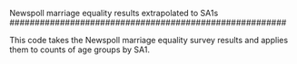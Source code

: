 Newspoll marriage equality results extrapolated to SA1s
#######################################################

This code takes the Newspoll marriage equality survey results and applies them to counts of age groups by SA1.
